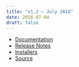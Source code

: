```yaml
---
title: "v1.2 — July 2018"
date: 2018-07-04
draft: false
---
```


* [Documentation](psi4manual/1.2/index.html)
* [Release Notes](https://github.com/psi4/psi4/releases/tag/v1.2)
* [Installers](http://vergil.chemistry.gatech.edu/nu-psicode/install-v1.2.html)
* [Source](https://github.com/psi4/psi4/tree/1.2.x)

